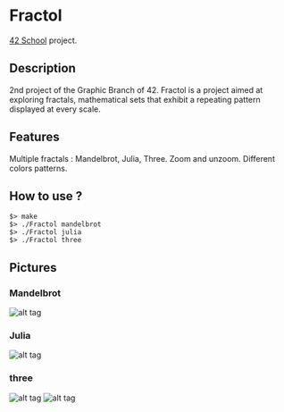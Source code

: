 # Fractol
[42 School](https://www.42.fr/) project.

## Description

2nd project of the Graphic Branch of 42.
Fractol is a project aimed at exploring fractals, mathematical sets that exhibit a repeating pattern displayed at every scale. 

## Features

Multiple fractals : Mandelbrot, Julia, Three.
Zoom and unzoom.
Different colors patterns.

## How to use ?

```
$> make
$> ./Fractol mandelbrot
$> ./Fractol julia
$> ./Fractol three
```

## Pictures
### Mandelbrot

![alt tag](https://github.com/aallali/Fractol/blob/main/ScreenShots/Screen%20Shot%202020-01-21%20at%204.12.03%20AM.png?raw=true)

### Julia
![alt tag](https://github.com/aallali/Fractol/blob/main/ScreenShots/Screen%20Shot%202020-01-20%20at%207.08.27%20PM.png?raw=true)

### three
![alt tag](https://github.com/aallali/Fractol/blob/main/ScreenShots/Screen%20Shot%202021-02-04%20at%205.33.58%20PM.png?raw=true)
![alt tag](https://github.com/aallali/Fractol/blob/main/ScreenShots/Screen%20Shot%202021-02-04%20at%205.34.35%20PM.png?raw=true)
